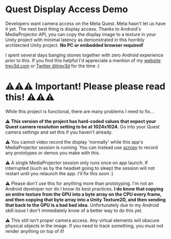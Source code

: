 # Quest Display Access Demo

Developers want camera access on the Meta Quest. Meta hasn't let us have it yet. The next best thing is display access. Thanks to Android's MediaProjector API, you can copy the display image to a texture in your Unity project with minimal latency as demonstrated in this horribly architected Unity project. **No PC or embedded browser required!**

I spent several days banging stones together with zero Android experience prior to this. If you find this helpful I'd appreciate a mention of my [website trev3d.com](https://trev3d.com) or [Twitter @trev3d](https://twitter.com/trev3d) for the time :)

# ⚠️⚠️⚠️  Important! Please please read this! ⚠️⚠️⚠️

While this project is functional, there are many problems I need to fix...

⚠️ **This version of the project has hard-coded values that expect your Quest camera resolution setting to be at 1024x1024.**
Go into your Quest camera settings and set this if you haven't already.

⚠️ You cannot video record the display 'normally' while this app's MediaProjector session is running. You can instead use [scrcpy](https://github.com/Genymobile/scrcpy) to record any prototypes or demos you make with this.

⚠️ A single MediaProjector session only runs once on app launch. If interrupted (such as by the headset going to sleep) the session will not restart until you relaunch the app. I'll fix this soon :)

⚠️ Please don't use this for anything more than prototyping. I'm not an Android developer nor do I know its best practices. **I do know that copying an entire texture from the GPU into a byte array on the CPU every frame, and then copying that byte array into a Unity Texture2D, and then sending that back to the GPU is a bad bad idea.** Unfortunately due to my Android skill issue I don't immediately know of a better way to do this yet.

⚠️ This still isn't proper camera access. Any virtual elements will obscure physical objects in the image. If you need to track something, you must not render anything on top of it!
